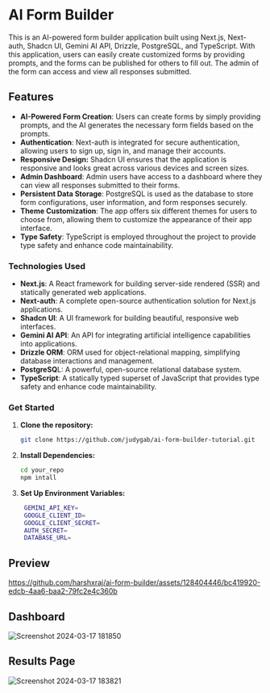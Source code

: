 # AI Form Builder

This is an AI-powered form builder application built using Next.js, Next-auth, Shadcn UI, Gemini AI API, Drizzle, PostgreSQL, and TypeScript. With this application, users can easily create customized forms by providing prompts, and the forms can be published for others to fill out. The admin of the form can access and view all responses submitted.

## Features

- **AI-Powered Form Creation**: Users can create forms by simply providing prompts, and the AI generates the necessary form fields based on the prompts.
- **Authentication**: Next-auth is integrated for secure authentication, allowing users to sign up, sign in, and manage their accounts.
- **Responsive Design:** Shadcn UI ensures that the application is responsive and looks great across various devices and screen sizes.
- **Admin Dashboard**: Admin users have access to a dashboard where they can view all responses submitted to their forms.
- **Persistent Data Storage**: PostgreSQL is used as the database to store form configurations, user information, and form responses securely.
- **Theme Customization**: The app offers six different themes for users to choose from, allowing them to customize the appearance of their app interface.
- **Type Safety**: TypeScript is employed throughout the project to provide type safety and enhance code maintainability.

### Technologies Used

- **Next.js**: A React framework for building server-side rendered (SSR) and statically generated web applications.
- **Next-auth**: A complete open-source authentication solution for Next.js applications.
- **Shadcn UI**: A UI framework for building beautiful, responsive web interfaces.
- **Gemini AI API**: An API for integrating artificial intelligence capabilities into applications.
- **Drizzle ORM**: ORM used for object-relational mapping, simplifying database interactions and management.
- **PostgreSQ**L: A powerful, open-source relational database system.
- **TypeScript**: A statically typed superset of JavaScript that provides type safety and enhance code maintainability.

### Get Started
1. **Clone the repository:**

   ```bash
   git clone https://github.com/judygab/ai-form-builder-tutorial.git
   ```

2. **Install Dependencies:**

   ```bash
   cd your_repo
   npm intall
   ```

3. **Set Up Environment Variables:**

   ```bash
    GEMINI_API_KEY=
    GOOGLE_CLIENT_ID=
    GOOGLE_CLIENT_SECRET=
    AUTH_SECRET=
    DATABASE_URL=
   ```

## Preview
https://github.com/harshxraj/ai-form-builder/assets/128404446/bc419920-edcb-4aa6-baa2-79fc2e4c360b

## Dashboard
![Screenshot 2024-03-17 181850](https://github.com/harshxraj/ai-form-builder/assets/128404446/5b384e5a-6cc6-4120-945c-b6471a9717f0)


## Results Page
![Screenshot 2024-03-17 183821](https://github.com/harshxraj/ai-form-builder/assets/128404446/14e8492c-07e4-4a8d-a82e-18c5df1c0d86)



